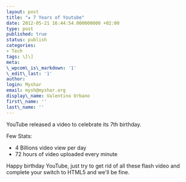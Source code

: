 ```yaml
---
layout: post
title: "★ 7 Years of Youtube"
date: 2012-05-21 16:44:54.000000000 +02:00
type: post
published: true
status: publish
categories:
- Tech
tags: \[\]
meta:
\_wpcom\_is\_markdown: '1'
\_edit\_last: '1'
author:
login: Myshar
email: mysh@myshar.org
display\_name: Valentino Urbano
first\_name: ''
last\_name: ''
---
```


YouTube released a video to celebrate its 7th birthday.

Few Stats:

* 4 Billions video view per day
* 72 hours of video uploaded every minute

Happy birthday YouTube, just try to get rid of all these flash video and complete your switch to HTML5 and we'll be fine.